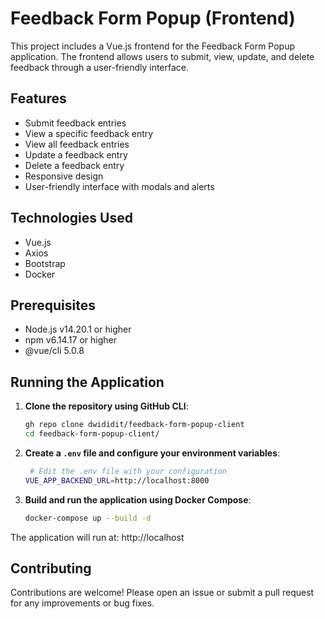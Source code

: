 # Feedback Form Popup (Frontend)

This project includes a Vue.js frontend for the Feedback Form Popup application. The frontend allows users to submit, view, update, and delete feedback through a user-friendly interface.

## Features
- Submit feedback entries
- View a specific feedback entry
- View all feedback entries
- Update a feedback entry
- Delete a feedback entry
- Responsive design
- User-friendly interface with modals and alerts


## Technologies Used
- Vue.js
- Axios
- Bootstrap
- Docker

## Prerequisites
- Node.js v14.20.1 or higher
- npm v6.14.17 or higher
- @vue/cli 5.0.8


## Running the Application

1. **Clone the repository using GitHub CLI**:
    ```bash
    gh repo clone dwididit/feedback-form-popup-client
    cd feedback-form-popup-client/
    ```

2. **Create a `.env` file and configure your environment variables**:
   ```bash
    # Edit the .env file with your configuration
   VUE_APP_BACKEND_URL=http://localhost:8000
   ```

3. **Build and run the application using Docker Compose**:
    ```bash
    docker-compose up --build -d
    ```

The application will run at: http://localhost


## Contributing
Contributions are welcome! Please open an issue or submit a pull request for any improvements or bug fixes.
